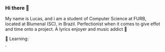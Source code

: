 ### Hi there 👋
My name is Lucas, and i am a student of Computer Science at FURB, located at Blumenal (SC), in Brazil. Perfectionist when it comes to give effot and time onto a project. A lyrics enjoyer and music addict 🎵 

📖 Learning:
<div class="center">
<img src="https://symbols.getvecta.com/stencil_25/38_java.bc46b9254c.png" width="3%" height="3%">
</div>
<!--
**ADalmolin3103/ADalmolin3103** is a ✨ _special_ ✨ repository because its `README.md` (this file) appears on your GitHub profile.

Here are some ideas to get you started:

- 🔭 I’m currently working on ...
- 🌱 I’m currently learning ...
- 👯 I’m looking to collaborate on ...
- 🤔 I’m looking for help with ...
- 💬 Ask me about ...
- 📫 How to reach me: ...
- 😄 Pronouns: ...
- ⚡ Fun fact: ...
-->
